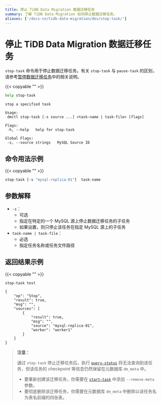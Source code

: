 ```yaml
---
title: 停止 TiDB Data Migration 数据迁移任务
summary: 了解 TiDB Data Migration 如何停止数据迁移任务。
aliases: ['/docs-cn/tidb-data-migration/dev/stop-task/']
---
```


# 停止 TiDB Data Migration 数据迁移任务

`stop-task` 命令用于停止数据迁移任务。有关 `stop-task` 与 `pause-task` 的区别，请参考[暂停数据迁移任务](/dm/dm-pause-task.md)中的相关说明。

{{< copyable "" >}}

```bash
help stop-task
```

```
stop a specified task

Usage:
 dmctl stop-task [-s source ...] <task-name | task-file> [flags]

Flags:
 -h, --help   help for stop-task

Global Flags:
 -s, --source strings   MySQL Source ID
```

## 命令用法示例

{{< copyable "" >}}

```bash
stop-task [-s "mysql-replica-01"]  task-name
```

## 参数解释

- `-s`：
    - 可选
    - 指定在特定的一个 MySQL 源上停止数据迁移任务的子任务
    - 如果设置，则只停止该任务在指定 MySQL 源上的子任务
- `task-name | task-file`：
    - 必选
    - 指定任务名称或任务文件路径

## 返回结果示例

{{< copyable "" >}}

```bash
stop-task test
```

```
{
    "op": "Stop",
    "result": true,
    "msg": "",
    "sources": [
        {
            "result": true,
            "msg": "",
            "source": "mysql-replica-01",
            "worker": "worker1"
        }
    ]
}
```

> **注意：**
>
> 通过 `stop-task` 停止迁移任务后，执行 [`query-status`](/dm/dm-query-status.md) 将无法查询到该任务，但该任务的 checkpoint 等信息仍然保留在元数据库 `dm_meta` 中。
>
> + 要重新创建该迁移任务，你需要在 [`start-task`](/dm/dm-create-task.md) 中添加 `--remove-meta` 参数。
> + 要彻底删除该迁移任务，你需要在元数据库 `dm_meta` 中删除以该任务名为表名前缀的四张表。
